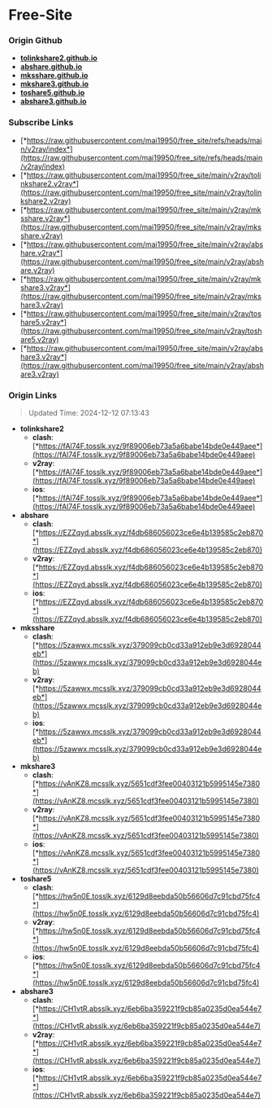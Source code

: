 # Free-Site

### Origin Github

- [**tolinkshare2.github.io**](https://github.com/tolinkshare2/tolinkshare2.github.io)
- [**abshare.github.io**](https://github.com/abshare/abshare.github.io)
- [**mksshare.github.io**](https://github.com/mksshare/mksshare.github.io)
- [**mkshare3.github.io**](https://github.com/mkshare3/mkshare3.github.io)
- [**toshare5.github.io**](https://github.com/toshare5/toshare5.github.io)
- [**abshare3.github.io**](https://github.com/abshare3/abshare3.github.io)

### Subscribe Links

- [*https://raw.githubusercontent.com/mai19950/free_site/refs/heads/main/v2ray/index*](https://raw.githubusercontent.com/mai19950/free_site/refs/heads/main/v2ray/index)
- [*https://raw.githubusercontent.com/mai19950/free_site/main/v2ray/tolinkshare2.v2ray*](https://raw.githubusercontent.com/mai19950/free_site/main/v2ray/tolinkshare2.v2ray)
- [*https://raw.githubusercontent.com/mai19950/free_site/main/v2ray/mksshare.v2ray*](https://raw.githubusercontent.com/mai19950/free_site/main/v2ray/mksshare.v2ray)
- [*https://raw.githubusercontent.com/mai19950/free_site/main/v2ray/abshare.v2ray*](https://raw.githubusercontent.com/mai19950/free_site/main/v2ray/abshare.v2ray)
- [*https://raw.githubusercontent.com/mai19950/free_site/main/v2ray/mkshare3.v2ray*](https://raw.githubusercontent.com/mai19950/free_site/main/v2ray/mkshare3.v2ray)
- [*https://raw.githubusercontent.com/mai19950/free_site/main/v2ray/toshare5.v2ray*](https://raw.githubusercontent.com/mai19950/free_site/main/v2ray/toshare5.v2ray)
- [*https://raw.githubusercontent.com/mai19950/free_site/main/v2ray/abshare3.v2ray*](https://raw.githubusercontent.com/mai19950/free_site/main/v2ray/abshare3.v2ray)

### Origin Links

> Updated Time: 2024-12-12 07:13:43

- **tolinkshare2**
  - **clash**: [*https://fAl74F.tosslk.xyz/9f89006eb73a5a6babe14bde0e449aee*](https://fAl74F.tosslk.xyz/9f89006eb73a5a6babe14bde0e449aee)
  - **v2ray**: [*https://fAl74F.tosslk.xyz/9f89006eb73a5a6babe14bde0e449aee*](https://fAl74F.tosslk.xyz/9f89006eb73a5a6babe14bde0e449aee)
  - **ios**: [*https://fAl74F.tosslk.xyz/9f89006eb73a5a6babe14bde0e449aee*](https://fAl74F.tosslk.xyz/9f89006eb73a5a6babe14bde0e449aee)
- **abshare**
  - **clash**: [*https://EZZqyd.absslk.xyz/f4db686056023ce6e4b139585c2eb870*](https://EZZqyd.absslk.xyz/f4db686056023ce6e4b139585c2eb870)
  - **v2ray**: [*https://EZZqyd.absslk.xyz/f4db686056023ce6e4b139585c2eb870*](https://EZZqyd.absslk.xyz/f4db686056023ce6e4b139585c2eb870)
  - **ios**: [*https://EZZqyd.absslk.xyz/f4db686056023ce6e4b139585c2eb870*](https://EZZqyd.absslk.xyz/f4db686056023ce6e4b139585c2eb870)
- **mksshare**
  - **clash**: [*https://5zawwx.mcsslk.xyz/379099cb0cd33a912eb9e3d6928044eb*](https://5zawwx.mcsslk.xyz/379099cb0cd33a912eb9e3d6928044eb)
  - **v2ray**: [*https://5zawwx.mcsslk.xyz/379099cb0cd33a912eb9e3d6928044eb*](https://5zawwx.mcsslk.xyz/379099cb0cd33a912eb9e3d6928044eb)
  - **ios**: [*https://5zawwx.mcsslk.xyz/379099cb0cd33a912eb9e3d6928044eb*](https://5zawwx.mcsslk.xyz/379099cb0cd33a912eb9e3d6928044eb)
- **mkshare3**
  - **clash**: [*https://vAnKZ8.mcsslk.xyz/5651cdf3fee00403121b5995145e7380*](https://vAnKZ8.mcsslk.xyz/5651cdf3fee00403121b5995145e7380)
  - **v2ray**: [*https://vAnKZ8.mcsslk.xyz/5651cdf3fee00403121b5995145e7380*](https://vAnKZ8.mcsslk.xyz/5651cdf3fee00403121b5995145e7380)
  - **ios**: [*https://vAnKZ8.mcsslk.xyz/5651cdf3fee00403121b5995145e7380*](https://vAnKZ8.mcsslk.xyz/5651cdf3fee00403121b5995145e7380)
- **toshare5**
  - **clash**: [*https://hw5n0E.tosslk.xyz/6129d8eebda50b56606d7c91cbd75fc4*](https://hw5n0E.tosslk.xyz/6129d8eebda50b56606d7c91cbd75fc4)
  - **v2ray**: [*https://hw5n0E.tosslk.xyz/6129d8eebda50b56606d7c91cbd75fc4*](https://hw5n0E.tosslk.xyz/6129d8eebda50b56606d7c91cbd75fc4)
  - **ios**: [*https://hw5n0E.tosslk.xyz/6129d8eebda50b56606d7c91cbd75fc4*](https://hw5n0E.tosslk.xyz/6129d8eebda50b56606d7c91cbd75fc4)
- **abshare3**
  - **clash**: [*https://CH1vtR.absslk.xyz/6eb6ba359221f9cb85a0235d0ea544e7*](https://CH1vtR.absslk.xyz/6eb6ba359221f9cb85a0235d0ea544e7)
  - **v2ray**: [*https://CH1vtR.absslk.xyz/6eb6ba359221f9cb85a0235d0ea544e7*](https://CH1vtR.absslk.xyz/6eb6ba359221f9cb85a0235d0ea544e7)
  - **ios**: [*https://CH1vtR.absslk.xyz/6eb6ba359221f9cb85a0235d0ea544e7*](https://CH1vtR.absslk.xyz/6eb6ba359221f9cb85a0235d0ea544e7)
